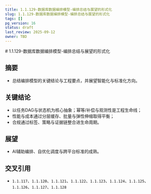 ```yaml
---
title: 1.1.129-数据库数据编排模型-编排总结与展望的形式化
slug: 1.1.129-数据库数据编排模型-编排总结与展望的形式化
tags: []
pg_version: 16
status: draft
last_review: 2025-09-12
owner: TBD
---
```


﻿# 1.1.129-数据库数据编排模型-编排总结与展望的形式化

## 摘要

- 总结编排模型的关键结论与工程要点，并展望智能化与标准化方向。

## 关键结论

- 以任务DAG与状态机为核心抽象；幂等/补偿与观测性是工程生命线；
- 性能与成本通过分层缓存、批量与弹性伸缩取得平衡；
- 合规通过标签、策略与证据链整合进生命周期。

## 展望

- AI辅助编排、自优化调度与跨平台标准的成熟。

## 交叉引用

- `1.1.117`、`1.1.120`、`1.1.121`、`1.1.122`、`1.1.123`、`1.1.124`、`1.1.125`、`1.1.126`、`1.1.127`、`1.1.128`

